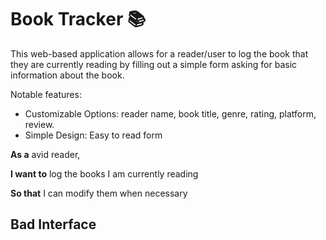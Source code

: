 # Book Tracker 📚

This web-based application allows for a reader/user to log the book that they are currently reading by filling out a simple form asking for basic information about the book. 

Notable features: 
- Customizable Options: reader name, book title, genre, rating, platform, review.
- Simple Design: Easy to read form

**As a** avid reader,

**I want to** log the books I am currently reading

**So that** I can modify them when necessary

## Bad Interface

